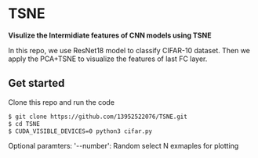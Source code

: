 # TSNE

__Visulize the Intermidiate features of CNN models using TSNE__

In this repo, we use ResNet18 model to classify CIFAR-10 dataset. Then we apply the PCA+TSNE to visualize the features of last FC layer.

## Get started
Clone this repo and run the code
```bash
$ git clone https://github.com/13952522076/TSNE.git
$ cd TSNE
$ CUDA_VISIBLE_DEVICES=0 python3 cifar.py  
```
Optional paramters:
'--number': Random select N exmaples for plotting
